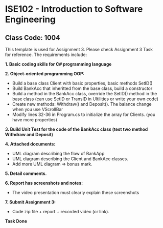 # ISE102 - Introduction to Software Engineering
## Class Code: 1004

This template is used for Assignment 3. Please check Assignment 3 Task for reference. The requirements include:

**1. Basic coding skills for C# programming language**

**2. Object-oriented programming OOP:**

- Build a base class Client with basic properties, basic methods SetID()
- Build BankAcc that inheritted from the base class, build a constructor
- Build a method in the BankAcc class, override the SetID() method in the base class (can use SetID or TransID in Ultilities or write your own code)
- Create new methods: Withdraw() and Deposit(). The balance change when you use VScrollBar
- Modify lines 32-36 in Program.cs to initialize the array for Clients. (you have more properties)

**3. Build Unit Test for the code of the BankAcc class (test two method Withdraw and Deposit)**

**4. Attached documents:**
- UML diagram describing the flow of BankApp
- UML diagram describing the Client and BankAcc classes. 
- Add more UML diagram => bonus mark.

**5. Detail comments.**

**6. Report has screenshots and notes:**
- The video presentation must clearly explain these screenshots

**7. Submit Assignment 3:** 

- Code zip file + report + recorded video (or link).

**Task Done**